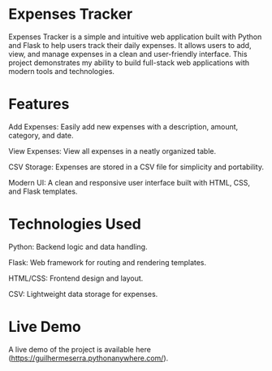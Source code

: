 # Expenses Tracker
Expenses Tracker is a simple and intuitive web application built with Python and Flask to help users track their daily expenses. It allows users to add, view, and manage expenses in a clean and user-friendly interface. This project demonstrates my ability to build full-stack web applications with modern tools and technologies.

# Features
Add Expenses: Easily add new expenses with a description, amount, category, and date.

View Expenses: View all expenses in a neatly organized table.

CSV Storage: Expenses are stored in a CSV file for simplicity and portability.

Modern UI: A clean and responsive user interface built with HTML, CSS, and Flask templates.

# Technologies Used
Python: Backend logic and data handling.

Flask: Web framework for routing and rendering templates.

HTML/CSS: Frontend design and layout.

CSV: Lightweight data storage for expenses.

# Live Demo
A live demo of the project is available here (https://guilhermeserra.pythonanywhere.com/).